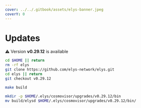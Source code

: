 ```yaml
---
cover: ../../.gitbook/assets/elys-banner.jpeg
coverY: 0
---
```


# Updates

⚠️ Version **v0.29.12** is available

```bash
cd $HOME || return
rm -rf elys
git clone https://github.com/elys-network/elys.git
cd elys || return
git checkout v0.29.12

make build

mkdir -p $HOME/.elys/cosmovisor/upgrades/v0.29.12/bin
mv build/elysd $HOME/.elys/cosmovisor/upgrades/v0.29.12/bin/
```
